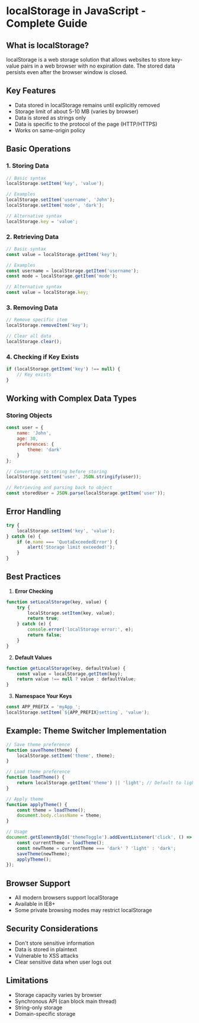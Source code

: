 # localStorage in JavaScript - Complete Guide

## What is localStorage?
localStorage is a web storage solution that allows websites to store key-value pairs in a web browser with no expiration date. The stored data persists even after the browser window is closed.

## Key Features
- Data stored in localStorage remains until explicitly removed
- Storage limit of about 5-10 MB (varies by browser)
- Data is stored as strings only
- Data is specific to the protocol of the page (HTTP/HTTPS)
- Works on same-origin policy

## Basic Operations

### 1. Storing Data
```javascript
// Basic syntax
localStorage.setItem('key', 'value');

// Examples
localStorage.setItem('username', 'John');
localStorage.setItem('mode', 'dark');

// Alternative syntax
localStorage.key = 'value';
```

### 2. Retrieving Data
```javascript
// Basic syntax
const value = localStorage.getItem('key');

// Examples
const username = localStorage.getItem('username');
const mode = localStorage.getItem('mode');

// Alternative syntax
const value = localStorage.key;
```

### 3. Removing Data
```javascript
// Remove specific item
localStorage.removeItem('key');

// Clear all data
localStorage.clear();
```

### 4. Checking if Key Exists
```javascript
if (localStorage.getItem('key') !== null) {
    // Key exists
}
```

## Working with Complex Data Types

### Storing Objects
```javascript
const user = {
    name: 'John',
    age: 30,
    preferences: {
        theme: 'dark'
    }
};

// Converting to string before storing
localStorage.setItem('user', JSON.stringify(user));

// Retrieving and parsing back to object
const storedUser = JSON.parse(localStorage.getItem('user'));
```

## Error Handling
```javascript
try {
    localStorage.setItem('key', 'value');
} catch (e) {
    if (e.name === 'QuotaExceededError') {
        alert('Storage limit exceeded!');
    }
}
```

## Best Practices

1. **Error Checking**
```javascript
function setLocalStorage(key, value) {
    try {
        localStorage.setItem(key, value);
        return true;
    } catch (e) {
        console.error('localStorage error:', e);
        return false;
    }
}
```

2. **Default Values**
```javascript
function getLocalStorage(key, defaultValue) {
    const value = localStorage.getItem(key);
    return value !== null ? value : defaultValue;
}
```

3. **Namespace Your Keys**
```javascript
const APP_PREFIX = 'myApp_';
localStorage.setItem(`${APP_PREFIX}setting`, 'value');
```

## Example: Theme Switcher Implementation
```javascript
// Save theme preference
function saveTheme(theme) {
    localStorage.setItem('theme', theme);
}

// Load theme preference
function loadTheme() {
    return localStorage.getItem('theme') || 'light'; // Default to light
}

// Apply theme
function applyTheme() {
    const theme = loadTheme();
    document.body.className = theme;
}

// Usage
document.getElementById('themeToggle').addEventListener('click', () => {
    const currentTheme = loadTheme();
    const newTheme = currentTheme === 'dark' ? 'light' : 'dark';
    saveTheme(newTheme);
    applyTheme();
});
```

## Browser Support
- All modern browsers support localStorage
- Available in IE8+
- Some private browsing modes may restrict localStorage

## Security Considerations
- Don't store sensitive information
- Data is stored in plaintext
- Vulnerable to XSS attacks
- Clear sensitive data when user logs out

## Limitations
- Storage capacity varies by browser
- Synchronous API (can block main thread)
- String-only storage
- Domain-specific storage
